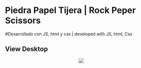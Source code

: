 # Piedra Papel Tijera | Rock Peper Scissors
#Desarrollado con JS, html y css | developed with JS, html, Css

## View Desktop
<p align="center">
  <img src='https://github.com/Jhossymarbalderrama/piedra_papel_tijera/assets/52534649/21192777-7a99-4e03-8248-d66200dad2b2'/>
</p>



